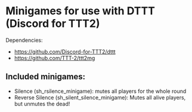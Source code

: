 # Minigames for use with DTTT (Discord for TTT2)

Dependencies:
- https://github.com/Discord-for-TTT2/dttt
- https://github.com/TTT-2/ttt2mg

## Included minigames:

- Silence (sh_rsilence_minigame): mutes all players for the whole round
- Reverse Silence (sh_silent_silence_minigame): Mutes all alive players, but unmutes the dead!